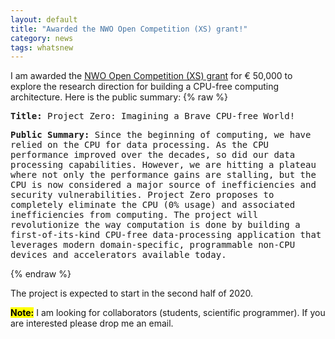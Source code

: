 ```yaml
---
layout: default
title: "Awarded the NWO Open Competition (XS) grant!"
category: news
tags: whatsnew
---
```

I am awarded the [NWO Open Competition (XS) grant](https://www.nwo.nl/en/news-and-events/news/2020/04/sixteen-groundbreaking-research-projects-launched-through-third-round-nwo-open-competition---xs.html) for € 50,000 to explore the research direction for building a CPU-free computing architecture. Here is the public summary:
{% raw %}
<style>
p.a {
  font-family: "Lucida Console", Monaco, monospace;
}
</style>

<p class="a"><b>Title:</b> Project Zero: Imagining a Brave CPU-free World!<br/></p>

<p class="a"><b>Public Summary:</b> Since the beginning of computing, we have relied on the CPU for data processing. As the CPU performance improved over the decades, so did our data processing capabilities. However, we are hitting a plateau where not only the performance gains are stalling, but the CPU is now considered a major source of inefficiencies and security vulnerabilities. Project Zero proposes to completely eliminate the CPU (0% usage) and associated inefficiencies from computing. The project will revolutionize the way computation is done by building a first-of-its-kind CPU-free data-processing application that leverages modern domain-specific, programmable non-CPU devices and accelerators available today.<br/></p>
{% endraw %}

The project is expected to start in the second half of 2020. 

<mark><b>Note:</b></mark> I am looking for collaborators (students, scientific programmer). If you are interested please drop me an email. 

